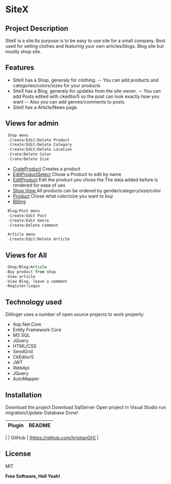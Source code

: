 # SiteX
## Project Description

 

 

SiteX is a site.Its purpose is to be easy to use site for a small company.
Best used for selling clothes and featuring your own articles/blogs.
Blog site but mostly shop site.

 
## Features
- SiteX has a Shop, generaly for clothing.
-- You can add products and categories/colors/sizes for your products
- SiteX has a Blog, generaly for updates from the site owner.
-- You can add Posts edited with ckeditor5 so the post can look exactly how you want
-- Also you can add genres/comments to posts
- SiteX has a Article/News page.
 
## Views for admin
```python
 Shop menu 
 -Create/Edit/Delete Product 
 -Create/Edit/Delete Category 
 -Create/Edit/Delete Location 
 -Crate/Delete Color
 -Crate/Delete Size
```
- [CrateProduct](https://github.com/hristianGH/SoftUni-CSharp/blob/main/SiteX/ReadMeImages/CreateProduct.png?raw=true)
Creates a product
- [EditProductSelect](https://github.com/hristianGH/SoftUni-CSharp/blob/main/SiteX/ReadMeImages/EdtProductSelect.png?raw=true)
Chose a Product to edit by name
- [EditProduct](https://github.com/hristianGH/SoftUni-CSharp/blob/main/SiteX/ReadMeImages/EditProduct.png?raw=true)
 Edit the product you chose the.The data added before is rendered for ease of ues
- [Shop View ](https://github.com/hristianGH/SoftUni-CSharp/blob/main/SiteX/ReadMeImages/ShopAll.png?raw=true)
All products can be ordered by gender/category/size/color
- [Product](https://github.com/hristianGH/SoftUni-CSharp/blob/main/SiteX/ReadMeImages/ProductByid.png?raw=true)
Chose what color/size you want to buy
- [Billing](https://github.com/hristianGH/SoftUni-CSharp/blob/main/SiteX/ReadMeImages/Billing.png?raw=true)

```python
 Blog/Post menu 
 -Create/Edit Post
 -Create/Edit Genre
 -Create/Delete Comment
```

```python
 Article menu 
 -Create/Edit/Delete Article 
```
## Views for All
```python
-Shop/Blog/Article 
-Buy product from shop
-View article 
-View Blog, leave a comment
-Register/Login
```
## Technology used
Dillinger uses a number of open source projects to work properly:

- Asp.Net.Core
- Entity Framework Core
- MS SQL
- JQuery
- HTML/CSS
- SendGrid
- CkEditor5
- JWT
- WebApi
- JQuery
- AutoMapper
 
## Installation
Download the project
Download SqlServer
Open project in Visual Studio 
run migration/Update-Database
Done!

| Plugin | README |
| ------ | ------ |
|
| GitHub | [https://github.com/hristianGH] |
 



## License

MIT

**Free Software, Hell Yeah!**
